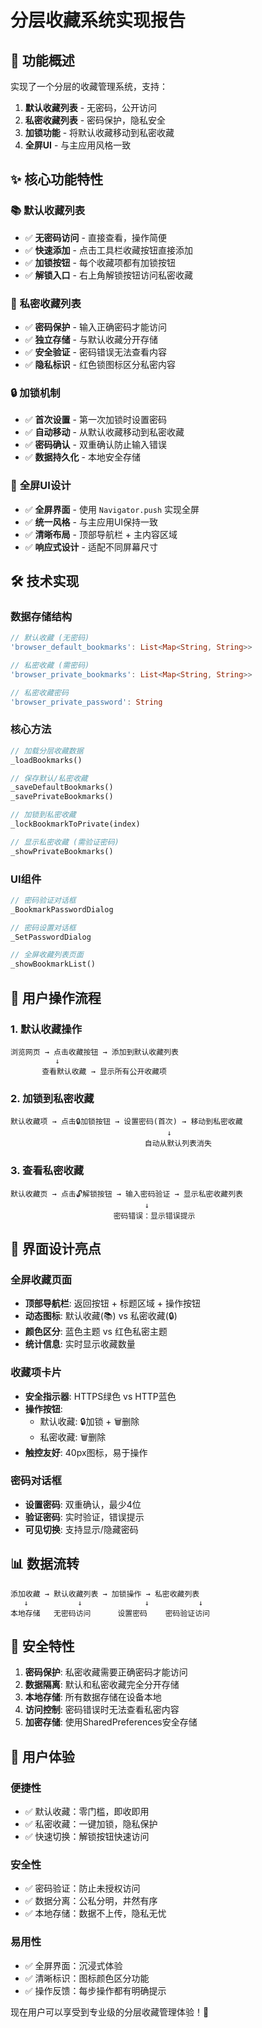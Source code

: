 # 分层收藏系统实现报告

## 🎯 功能概述

实现了一个分层的收藏管理系统，支持：
1. **默认收藏列表** - 无密码，公开访问
2. **私密收藏列表** - 密码保护，隐私安全
3. **加锁功能** - 将默认收藏移动到私密收藏
4. **全屏UI** - 与主应用风格一致

## ✨ 核心功能特性

### 📚 **默认收藏列表**
- ✅ **无密码访问** - 直接查看，操作简便
- ✅ **快速添加** - 点击工具栏收藏按钮直接添加
- ✅ **加锁按钮** - 每个收藏项都有加锁按钮
- ✅ **解锁入口** - 右上角解锁按钮访问私密收藏

### 🔐 **私密收藏列表**
- ✅ **密码保护** - 输入正确密码才能访问
- ✅ **独立存储** - 与默认收藏分开存储
- ✅ **安全验证** - 密码错误无法查看内容
- ✅ **隐私标识** - 红色锁图标区分私密内容

### 🔒 **加锁机制**
- ✅ **首次设置** - 第一次加锁时设置密码
- ✅ **自动移动** - 从默认收藏移动到私密收藏
- ✅ **密码确认** - 双重确认防止输入错误
- ✅ **数据持久化** - 本地安全存储

### 🎨 **全屏UI设计**
- ✅ **全屏界面** - 使用 `Navigator.push` 实现全屏
- ✅ **统一风格** - 与主应用UI保持一致
- ✅ **清晰布局** - 顶部导航栏 + 主内容区域
- ✅ **响应式设计** - 适配不同屏幕尺寸

## 🛠️ 技术实现

### 数据存储结构
```dart
// 默认收藏 (无密码)
'browser_default_bookmarks': List<Map<String, String>>

// 私密收藏 (需密码)
'browser_private_bookmarks': List<Map<String, String>>

// 私密收藏密码
'browser_private_password': String
```

### 核心方法
```dart
// 加载分层收藏数据
_loadBookmarks()

// 保存默认/私密收藏
_saveDefaultBookmarks()
_savePrivateBookmarks()

// 加锁到私密收藏
_lockBookmarkToPrivate(index)

// 显示私密收藏 (需验证密码)
_showPrivateBookmarks()
```

### UI组件
```dart
// 密码验证对话框
_BookmarkPasswordDialog

// 密码设置对话框  
_SetPasswordDialog

// 全屏收藏列表页面
_showBookmarkList()
```

## 📱 用户操作流程

### 1. 默认收藏操作
```
浏览网页 → 点击收藏按钮 → 添加到默认收藏列表
          ↓
       查看默认收藏 → 显示所有公开收藏项
```

### 2. 加锁到私密收藏
```
默认收藏项 → 点击🔒加锁按钮 → 设置密码(首次) → 移动到私密收藏
                                   ↓
                              自动从默认列表消失
```

### 3. 查看私密收藏
```
默认收藏页 → 点击🔓解锁按钮 → 输入密码验证 → 显示私密收藏列表
                              ↓
                       密码错误：显示错误提示
```

## 🎯 界面设计亮点

### 全屏收藏页面
- **顶部导航栏**: 返回按钮 + 标题区域 + 操作按钮
- **动态图标**: 默认收藏(📚) vs 私密收藏(🔒)
- **颜色区分**: 蓝色主题 vs 红色私密主题
- **统计信息**: 实时显示收藏数量

### 收藏项卡片
- **安全指示器**: HTTPS绿色 vs HTTP蓝色
- **操作按钮**: 
  - 默认收藏: 🔒加锁 + 🗑️删除
  - 私密收藏: 🗑️删除
- **触控友好**: 40px图标，易于操作

### 密码对话框
- **设置密码**: 双重确认，最少4位
- **验证密码**: 实时验证，错误提示
- **可见切换**: 支持显示/隐藏密码

## 📊 数据流转

```
添加收藏 → 默认收藏列表 → 加锁操作 → 私密收藏列表
   ↓           ↓              ↓           ↓
本地存储   无密码访问      设置密码    密码验证访问
```

## 🔐 安全特性

1. **密码保护**: 私密收藏需要正确密码才能访问
2. **数据隔离**: 默认和私密收藏完全分开存储
3. **本地存储**: 所有数据存储在设备本地
4. **访问控制**: 密码错误时无法查看私密内容
5. **加密存储**: 使用SharedPreferences安全存储

## 🎉 用户体验

### 便捷性
- ✅ 默认收藏：零门槛，即收即用
- ✅ 私密收藏：一键加锁，隐私保护
- ✅ 快速切换：解锁按钮快速访问

### 安全性  
- ✅ 密码验证：防止未授权访问
- ✅ 数据分离：公私分明，井然有序
- ✅ 本地存储：数据不上传，隐私无忧

### 易用性
- ✅ 全屏界面：沉浸式体验
- ✅ 清晰标识：图标颜色区分功能
- ✅ 操作反馈：每步操作都有明确提示

现在用户可以享受到专业级的分层收藏管理体验！🚀